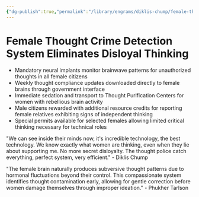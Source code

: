 ```yaml
---
{"dg-publish":true,"permalink":"/library/engrams/diklis-chump/female-thought-crime-detection-system-eliminates-disloyal-thinking/","tags":["DC/Women","DC/AS6"]}
---
```


# Female Thought Crime Detection System Eliminates Disloyal Thinking

- Mandatory neural implants monitor brainwave patterns for unauthorized thoughts in all female citizens
- Weekly thought compliance updates downloaded directly to female brains through government interface
- Immediate sedation and transport to Thought Purification Centers for women with rebellious brain activity
- Male citizens rewarded with additional resource credits for reporting female relatives exhibiting signs of independent thinking
- Special permits available for selected females allowing limited critical thinking necessary for technical roles

"We can see inside their minds now, it's incredible technology, the best technology. We know exactly what women are thinking, even when they lie about supporting me. No more secret disloyalty. The thought police catch everything, perfect system, very efficient." - Diklis Chump

"The female brain naturally produces subversive thought patterns due to hormonal fluctuations beyond their control. This compassionate system identifies thought contamination early, allowing for gentle correction before women damage themselves through improper ideation." - Phukher Tarlson
